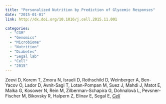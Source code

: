 ```yaml
---
title: "Personalized Nutrition by Prediction of Glycemic Responses"
date: "2015-01-01"
link: http://dx.doi.org/10.1016/j.cell.2015.11.001

categories:
  - "CGM"
  - "Genomics"
  - "Microbiome"
  - "Nutrition"
  - "Diabetes"
  - "Segal lab"
  - "Cell"
  - "2015"
---
```


Zeevi D, Korem T, Zmora N, Israeli D, Rothschild D, Weinberger A, Ben-Yacov O, Lador D, Avnit-Sagi T, Lotan-Pompan M, Suez J, Mahdi J, Matot E, Malka G, Kosower N, Rein M, Zilberman-Schapira G, Dohnalová L, Pevsner-Fischer M, Bikovsky R, Halpern Z, Elinav E, Segal E, [*Cell*](http://dx.doi.org/10.1016/j.cell.2015.11.001)



